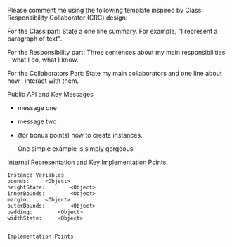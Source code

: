 Please comment me using the following template inspired by Class Responsibility Collaborator (CRC) design:For the Class part:  State a one line summary. For example, "I represent a paragraph of text".For the Responsibility part: Three sentences about my main responsibilities - what I do, what I know.For the Collaborators Part: State my main collaborators and one line about how I interact with them. Public API and Key Messages- message one   - message two - (for bonus points) how to create instances.   One simple example is simply gorgeous. Internal Representation and Key Implementation Points.    Instance Variables	bounds:		<Object>	heightState:		<Object>	innerBounds:		<Object>	margin:		<Object>	outerBounds:		<Object>	padding:		<Object>	widthState:		<Object>    Implementation Points